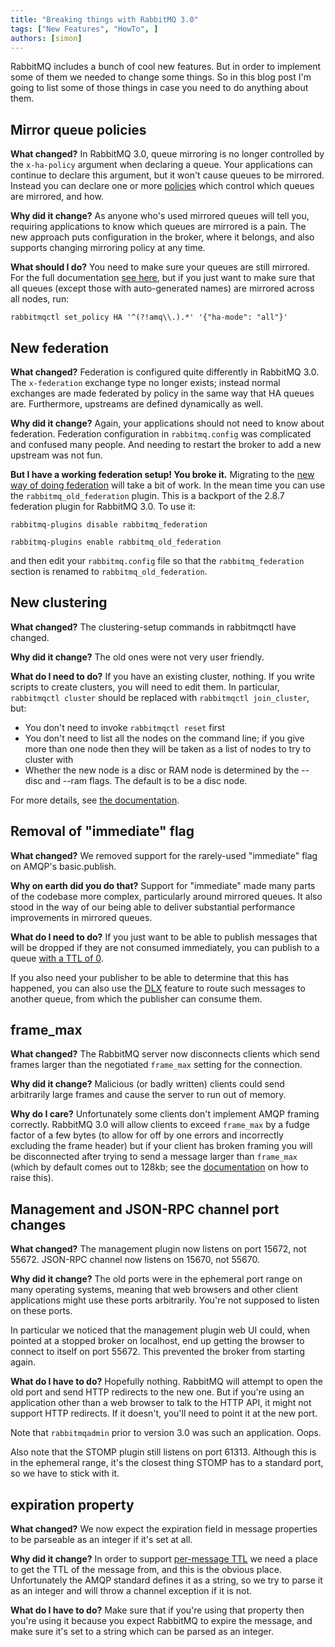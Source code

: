 ```yaml
---
title: "Breaking things with RabbitMQ 3.0"
tags: ["New Features", "HowTo", ]
authors: [simon]
---
```


RabbitMQ includes a bunch of cool new features. But in order to implement some of them we needed to change some things. So in this blog post I'm going to list some of those things in case you need to do anything about them.

<!-- truncate -->

## Mirror queue policies

**What changed?** In RabbitMQ 3.0, queue mirroring is no longer controlled by the `x-ha-policy` argument when declaring a queue. Your applications can continue to declare this argument, but it won't cause queues to be mirrored. Instead you can declare one or more [policies](/docs/parameters) which control which queues are mirrored, and how.

**Why did it change?** As anyone who's used mirrored queues will tell you, requiring applications to know which queues are mirrored is a pain. The new approach puts configuration in the broker, where it belongs, and also supports changing mirroring policy at any time.

**What should I do?** You need to make sure your queues are still mirrored. For the full documentation [see here](/docs/3.13/ha), but if you just want to make sure that all queues (except those with auto-generated names) are mirrored across all nodes, run:

```shell
rabbitmqctl set_policy HA '^(?!amq\\.).*' '{"ha-mode": "all"}'
```

## New federation

**What changed?** Federation is configured quite differently in RabbitMQ 3.0. The `x-federation` exchange type no longer exists; instead normal exchanges are made federated by policy in the same way that HA queues are. Furthermore, upstreams are defined dynamically as well.

**Why did it change?** Again, your applications should not need to know about federation. Federation configuration in `rabbitmq.config` was complicated and confused many people. And needing to restart the broker to add a new upstream was not fun.

**But I have a working federation setup! You broke it.** Migrating to the [new way of doing federation](/docs/federation) will take a bit of work. In the mean time you can use the `rabbitmq_old_federation` plugin. This is a backport of the 2.8.7 federation plugin for RabbitMQ 3.0. To use it:

```shell
rabbitmq-plugins disable rabbitmq_federation

rabbitmq-plugins enable rabbitmq_old_federation
```

and then edit your `rabbitmq.config` file so that the `rabbitmq_federation` section is renamed to `rabbitmq_old_federation`.

## New clustering

**What changed?** The clustering-setup commands in rabbitmqctl have changed.

**Why did it change?** The old ones were not very user friendly.

**What do I need to do?** If you have an existing cluster, nothing. If you write scripts to create clusters, you will need to edit them. In particular, `rabbitmqctl cluster` should be replaced with `rabbitmqctl join_cluster`, but:

* You don't need to invoke `rabbitmqctl reset` first
* You don't need to list all the nodes on the command line; if you give more than one node then they will be taken as a list of nodes to try to cluster with
* Whether the new node is a disc or RAM node is determined by the --disc and --ram flags. The default is to be a disc node.

For more details, see [the documentation](/docs/man/rabbitmqctl.8#join_cluster).

## Removal of "immediate" flag

**What changed?** We removed support for the rarely-used "immediate" flag on AMQP's basic.publish.

**Why on earth did you do that?** Support for "immediate" made many parts of the codebase more complex, particularly around mirrored queues. It also stood in the way of our being able to deliver substantial performance improvements in mirrored queues.

**What do I need to do?** 
If you just want to be able to publish messages that will be dropped if they are not consumed immediately, you can publish to a queue [with a TTL of 0](/docs/ttl).

If you also need your publisher to be able to determine that this has happened, you can also use the [DLX](/docs/dlx) feature to route such messages to another queue, from which the publisher can consume them.

## frame_max

**What changed?** The RabbitMQ server now disconnects clients which send frames larger than the negotiated `frame_max` setting for the connection.

**Why did it change?** Malicious (or badly written) clients could send arbitrarily large frames and cause the server to run out of memory.

**Why do I care?** Unfortunately some clients don't implement AMQP framing correctly. RabbitMQ 3.0 will allow clients to exceed `frame_max` by a fudge factor of a few bytes (to allow for off by one errors and incorrectly excluding the frame header) but if your client has broken framing you will be disconnected after trying to send a message larger than `frame_max` (which by default comes out to 128kb; see the [documentation](/docs/configure#config-items) on how to raise this).

## Management and JSON-RPC channel port changes

**What changed?** The management plugin now listens on port 15672, not 55672. JSON-RPC channel now listens on 15670, not 55670.

**Why did it change?** The old ports were in the ephemeral port range on many operating systems, meaning that web browsers and other client applications might use these ports arbitrarily. You're not supposed to listen on these ports.

In particular we noticed that the management plugin web UI could, when pointed at a stopped broker on localhost, end up getting the browser to connect to itself on port 55672. This prevented the broker from starting again.

**What do I have to do?** Hopefully nothing. RabbitMQ will attempt to open the old port and send HTTP redirects to the new one. But if you're using an application other than a web browser to talk to the HTTP API, it might not support HTTP redirects. If it doesn't, you'll need to point it at the new port.

Note that `rabbitmqadmin` prior to version 3.0 was such an application. Oops.

Also note that the STOMP plugin still listens on port 61313. Although this is in the ephemeral range, it's the closest thing STOMP has to a standard port, so we have to stick with it.

## expiration property

**What changed?** We now expect the expiration field in message properties to be parseable as an integer if it's set at all.

**Why did it change?** In order to support [per-message TTL](/docs/ttl#per-message-ttl-in-publishers) we need a place to get the TTL of the message from, and this is the obvious place. Unfortunately the AMQP standard defines it as a string, so we try to parse it as an integer and will throw a channel exception if it is not.

**What do I have to do?** Make sure that if you're using that property then you're using it because you expect RabbitMQ to expire the message, and make sure it's set to a string which can be parsed as an integer.
